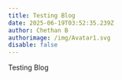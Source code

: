 ```yaml
---
title: Testing Blog
date: 2025-06-19T03:52:35.239Z
author: Chethan B
authorimage: /img/Avatar1.svg
disable: false
---
```

Testing Blog
